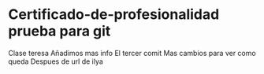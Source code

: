 # Certificado-de-profesionalidad prueba para git
Clase teresa
Añadimos mas info
El tercer comit
Mas cambios para ver como queda
Despues de url de ilya
